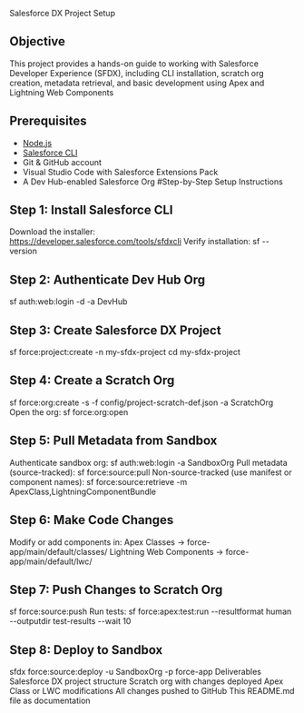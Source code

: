 Salesforce DX Project Setup 
##  Objective
This project provides a hands-on guide to working with Salesforce Developer Experience (SFDX), including CLI installation, scratch org creation, metadata retrieval, and basic development using Apex and Lightning Web Components
## Prerequisites
- [Node.js](https://nodejs.org)
- [Salesforce CLI](https://developer.salesforce.com/tools/sfdxcli)
- Git & GitHub account
- Visual Studio Code with Salesforce Extensions Pack
- A Dev Hub-enabled Salesforce Org
#Step-by-Step Setup Instructions
## Step 1: Install Salesforce CLI
 Download the installer:  
https://developer.salesforce.com/tools/sfdxcli
Verify installation:
sf --version
## Step 2: Authenticate Dev Hub Org
sf auth:web:login -d -a DevHub
 ## Step 3: Create Salesforce DX Project
sf force:project:create -n my-sfdx-project cd my-sfdx-project
## Step 4: Create a Scratch Org
sf force:org:create -s -f config/project-scratch-def.json -a ScratchOrg
Open the org:
sf force:org:open
## Step 5: Pull Metadata from Sandbox 
Authenticate sandbox org:
sf auth:web:login -a SandboxOrg
Pull metadata (source-tracked):
sf force:source:pull
Non-source-tracked (use manifest or component names):
sf force:source:retrieve -m ApexClass,LightningComponentBundle
## Step 6: Make Code Changes
Modify or add components in:
Apex Classes → force-app/main/default/classes/
Lightning Web Components → force-app/main/default/lwc/
## Step 7: Push Changes to Scratch Org
sf force:source:push
Run tests:
sf force:apex:test:run --resultformat human --outputdir test-results --wait 10
 ## Step 8: Deploy to Sandbox 
sfdx force:source:deploy -u SandboxOrg -p force-app
 Deliverables
Salesforce DX project structure
Scratch org with changes deployed
Apex Class or LWC modifications
All changes pushed to GitHub
This README.md file as documentation

